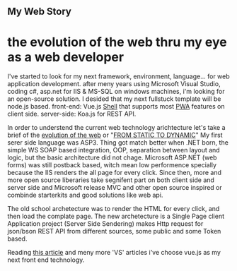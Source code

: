 ## My Web Story

# the evolution of the web thru my eye as a web developer

I've started to look for my next framework, environment, language... for web application development.
after meny years using Microsoft Visual Studio, coding c#, asp.net for IIS & MS-SQL on windows machines, i'm looking for an open-source solution.
I desided that my next fullstuck template will be node.js based.
front-end: Vue.js [Shell](https://developers.google.com/web/updates/2015/11/app-shell) that supports most [PWA](https://developers.google.com/web/progressive-web-apps/) features on client side.
server-side: Koa.js for REST API.

In order to understend the current web technology arichtecture let's take a brief of the [evolution of the web](http://www.evolutionoftheweb.com) or "[FROM STATIC TO DYNAMIC](http://royal.pingdom.com/2007/12/07/a-history-of-the-dynamic-web)"
My first serer side language was ASP3.
Thing got match better when .NET born, the simple WS SOAP based integration, OOP, separation between layout and logic, but the basic architecture did not chage.
Microsoft ASP.NET (web forms) was still postback based, witch mean low performence specially because the IIS renders the all page for every click.
Since then, more and more open source liberaries take segnifent part on both client side and server side and Microsoft release MVC and other open source inspired or combinde starterkits and good solutions like web api.

The old school archetecture was to render the HTML for every click, and then load the complate page.
The new archetecture is a Single Page client Application project (Server Side Sendering) makes Http request for json/bson REST API from different sources, some public and some Token based.



Reading [this article](https://medium.com/@harryho2/angular-vs-react-vs-vue-f470f5b74bf6) and meny more 'VS' articles i've choose vue.js as my next front end technology.





